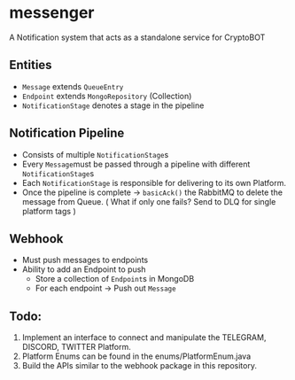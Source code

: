 # messenger
A Notification system that acts as a standalone service for CryptoBOT

## Entities
- `Message` extends `QueueEntry`
- `Endpoint` extends `MongoRepository` (Collection)
- `NotificationStage` denotes a stage in the pipeline

## Notification Pipeline
- Consists of multiple `NotificationStage`s
- Every `Message`must be passed through a pipeline with different `NotificationStage`s
- Each `NotificationStage` is responsible for delivering to its own Platform.
- Once the pipeline is complete -> `basicAck()` the RabbitMQ to delete the message from Queue. ( What if only one fails? Send to DLQ for single platform tags )



## Webhook
- Must push messages to endpoints
- Ability to add an Endpoint to push
  - Store a collection of `Endpoint`s in MongoDB
  - For each endpoint -> Push out `Message`


## Todo:

1. Implement an interface to connect and manipulate the TELEGRAM, DISCORD, TWITTER Platform.
2. Platform Enums can be found in the enums/PlatformEnum.java
3. Build the APIs similar to the webhook package in this repository.
